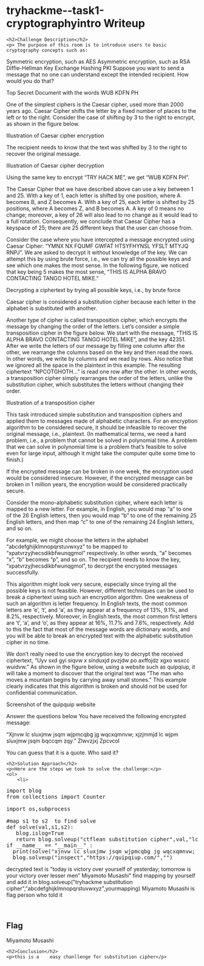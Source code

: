 
<!DOCTYPE html>
<html>
 
<body>
    <h1>tryhackme--task1-cryptographyintro  Writeup </h1>

    <h2>Challenge Description</h2>
    <p> The purpose of this room is to introduce users to basic cryptography concepts such as:

Symmetric encryption, such as AES
Asymmetric encryption, such as RSA
Diffie-Hellman Key Exchange
Hashing
PKI
Suppose you want to send a message that no one can understand except the intended recipient. How would you do that?

Top Secret Document with the words WUB KDFN PH

One of the simplest ciphers is the Caesar cipher, used more than 2000 years ago. Caesar Cipher shifts the letter by a fixed number of places to the left or to the right. Consider the case of shifting by 3 to the right to encrypt, as shown in the figure below.

Illustration of Caesar cipher encryption

The recipient needs to know that the text was shifted by 3 to the right to recover the original message.

Illustration of Caesar cipher decryption

Using the same key to encrypt “TRY HACK ME”, we get “WUB KDFN PH”.

The Caesar Cipher that we have described above can use a key between 1 and 25. With a key of 1, each letter is shifted by one position, where A becomes B, and Z becomes A. With a key of 25, each letter is shifted by 25 positions, where A becomes Z, and B becomes A. A key of 0 means no change; moreover, a key of 26 will also lead to no change as it would lead to a full rotation. Consequently, we conclude that Caesar Cipher has a keyspace of 25; there are 25 different keys that the user can choose from.

Consider the case where you have intercepted a message encrypted using Caesar Cipher: “YMNX NX FQUMF GWFAT HTSYFHYNSL YFSLT MTYJQ RNPJ”. We are asked to decrypt it without knowledge of the key. We can attempt this by using brute force, i.e., we can try all the possible keys and see which one makes the most sense. In the following figure, we noticed that key being 5 makes the most sense, “THIS IS ALPHA BRAVO CONTACTING TANGO HOTEL MIKE.”

Decrypting a ciphertext by trying all possible keys, i.e., by brute force

Caesar cipher is considered a substitution cipher because each letter in the alphabet is substituted with another.

Another type of cipher is called transposition cipher, which encrypts the message by changing the order of the letters. Let’s consider a simple transposition cipher in the figure below. We start with the message, “THIS IS ALPHA BRAVO CONTACTING TANGO HOTEL MIKE”, and the key 42351. After we write the letters of our message by filling one column after the other, we rearrange the columns based on the key and then read the rows. In other words, we write by columns and we read by rows. Also notice that we ignored all the space in the plaintext in this example.  The resulting ciphertext “NPCOTGHOTH…” is read one row after the other. In other words, a transposition cipher simply rearranges the order of the letters, unlike the substitution cipher, which substitutes the letters without changing their order.

Illustration of a transposition cipher

This task introduced simple substitution and transposition ciphers and applied them to messages made of alphabetic characters. For an encryption algorithm to be considered secure, it should be infeasible to recover the original message, i.e., plaintext. (In mathematical terms, we need a hard problem, i.e., a problem that cannot be solved in polynomial time. A problem that we can solve in polynomial time is a problem that’s feasible to solve even for large input, although it might take the computer quite some time to finish.)

If the encrypted message can be broken in one week, the encryption used would be considered insecure. However, if the encrypted message can be broken in 1 million years, the encryption would be considered practically secure.

Consider the mono-alphabetic substitution cipher, where each letter is mapped to a new letter. For example, in English, you would map “a” to one of the 26 English letters, then you would map “b” to one of the remaining 25 English letters, and then map “c” to one of the remaining 24 English letters, and so on.

For example, we might choose the letters in the alphabet “abcdefghijklmnopqrstuvwxyz” to be mapped to “xpatvrzyjhecsdikbfwunqgmol” respectively. In other words, “a” becomes “x”, “b” becomes “p”, and so on. The recipient needs to know the key, “xpatvrzyjhecsdikbfwunqgmol”, to decrypt the encrypted messages successfully.

This algorithm might look very secure, especially since trying all the possible keys is not feasible. However, different techniques can be used to break a ciphertext using such an encryption algorithm. One weakness of such an algorithm is letter frequency. In English texts, the most common letters are ‘e’, ‘t’, and ‘a’, as they appear at a frequency of 13%, 9.1%, and 8.2%, respectively. Moreover, in English texts, the most common first letters are ‘t’, ‘a’, and ‘o’, as they appear at 16%, 11.7% and 7.6%, respectively. Add to this the fact that most of the message words are dictionary words, and you will be able to break an encrypted text with the alphabetic substitution cipher in no time.

We don’t really need to use the encryption key to decrypt the received ciphertext, “Uyv sxd gyi siqvw x sinduxjd pvzjdw po axffojdz xgxo wsxcc wuidvw.” As shown in the figure below, using a website such as quipqiup, it will take a moment to discover that the original text was “The man who moves a mountain begins by carrying away small stones.” This example clearly indicates that this algorithm is broken and should not be used for confidential communication.

Screenshot of the quipquip website

Answer the questions below
You have received the following encrypted message:

“Xjnvw lc sluxjmw jsqm wjpmcqbg jg wqcxqmnvw; xjzjmmjd lc wjpm sluxjmw jsqm bqccqm zqy.” Zlwvzjxj Zpcvcol

You can guess that it is a quote. Who said it?
</p>

    <h2>Solution Approach</h2>
    <p>Here are the steps we took to solve the challenge:</p>
    <ol> 
        <li>

<pre>
import blog
from collections import Counter

import os,subprocess
 
#map s1 to s2  to find solve
def solve(val,s1,s2):
   blog.islog=True
   return blog.solveup("ctflean substitution cipher",val,"lcjg","isof")
if __name__ == "__main__" :
  print(solve("xjnvw lc sluxjmw jsqm wjpmcqbg jg wqcxqmnvw; xjzjmmjd lc wjpm sluxjmw jsqm bqccqm zqy” Zlwvzjxj Zpcvcol","lcjgzqy","isofman"))
  blog.solveup("inspect","https://quipqiup.com/","")
</pre>
decrypted text is "today is victory over yourself of yesterday; tomorrow is your victory over lesser men” Miyamoto Musashi"
find mapping by yourself and add it in blog.solveup("tryhackme substitution cipher","abcdefghijklmnopqrstuvwxyz",yourmapping)
  Miyamoto Musashi is flag person who told it 
 </ol>
<br>
    <h2>Flag</h2>
    <p class="flag">Miyamoto Musashi
</p>

    <h2>Conclusion</h2>
    <p>this is a    easy chanllenge for substitution cipher</p>

</body>
</html>

